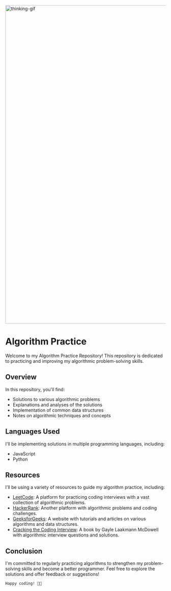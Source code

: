 <img src= "https://clipartix.com/wp-content/uploads/2018/03/thinking-gif-2018-1.gif" alt="thinking-gif" width="1000"/>

# Algorithm Practice 

Welcome to my Algorithm Practice Repository! This repository is dedicated to practicing and improving my algorithmic problem-solving skills.

## Overview

In this repository, you'll find:

- Solutions to various algorithmic problems
- Explanations and analyses of the solutions
- Implementation of common data structures
- Notes on algorithmic techniques and concepts
  
## Languages Used

I'll be implementing solutions in multiple programming languages, including:

- JavaScript
- Python
  
## Resources

I'll be using a variety of resources to guide my algorithm practice, including:

- [LeetCode](https://leetcode.com/): A platform for practicing coding interviews with a vast collection of algorithmic problems.
- [HackerRank](https://www.hackerrank.com/domains/algorithms): Another platform with algorithmic problems and coding challenges.
- [GeeksforGeeks](https://www.geeksforgeeks.org/): A website with tutorials and articles on various algorithms and data structures.
- [Cracking the Coding Interview](http://www.crackingthecodinginterview.com/): A book by Gayle Laakmann McDowell with algorithmic interview questions and solutions.

## Conclusion

I'm committed to regularly practicing algorithms to strengthen my problem-solving skills and become a better programmer. Feel free to explore the solutions and offer feedback or suggestions!

    Happy coding! 🚀✨
